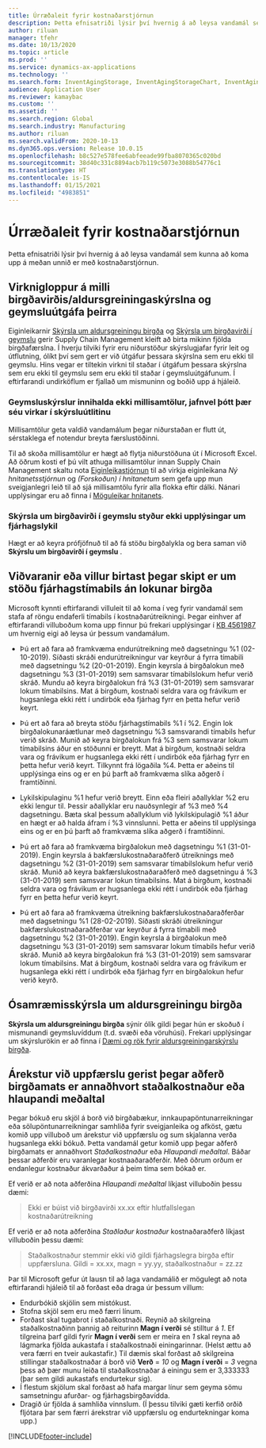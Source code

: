 ```yaml
---
title: Úrræðaleit fyrir kostnaðarstjórnun
description: Þetta efnisatriði lýsir því hvernig á að leysa vandamál sem kunna að koma upp á meðan unnið er með kostnaðarstjórnun.
author: riluan
manager: tfehr
ms.date: 10/13/2020
ms.topic: article
ms.prod: ''
ms.service: dynamics-ax-applications
ms.technology: ''
ms.search.form: InventAgingStorage, InventAgingStorageChart, InventAgingStorageDetails, InventValueProcess, InventValueReportSetup, InventClosing
audience: Application User
ms.reviewer: kamaybac
ms.custom: ''
ms.assetid: ''
ms.search.region: Global
ms.search.industry: Manufacturing
ms.author: riluan
ms.search.validFrom: 2020-10-13
ms.dyn365.ops.version: Release 10.0.15
ms.openlocfilehash: b8c527e578fee6abfeeade99fba8070365c020bd
ms.sourcegitcommit: 38d40c331c8894acb7b119c5073e3088b54776c1
ms.translationtype: HT
ms.contentlocale: is-IS
ms.lasthandoff: 01/15/2021
ms.locfileid: "4983851"
---
```

# <a name="troubleshoot-cost-management"></a>Úrræðaleit fyrir kostnaðarstjórnun

Þetta efnisatriði lýsir því hvernig á að leysa vandamál sem kunna að koma upp á meðan unnið er með kostnaðarstjórnun.

## <a name="functional-gaps-between-the-inventory-valueaging-reports-and-their-storage-versions"></a>Virknigloppur á milli birgðavirðis/aldursgreiningaskýrslna og geymsluútgáfa þeirra

Eiginleikarnir [Skýrsla um aldursgreiningu birgða](inventory-aging-report-storage.md) og [Skýrsla um birgðavirði í geymslu](inventory-value-report-storage.md) gerir Supply Chain Management kleift að birta mikinn fjölda birgðafærslna. Í hverju tilviki fyrir eru niðurstöður skýrslugjafar fyrir leit og útflutning, ólíkt því sem gert er við útgáfur þessara skýrslna sem eru ekki til geymslu. Hins vegar er tiltekin virkni til staðar í útgáfum þessara skýrslna sem eru ekki til geymslu sem eru ekki til staðar í geymsluútgáfunum. Í eftirfarandi undirköflum er fjallað um mismuninn og boðið upp á hjáleið.

### <a name="storage-reports-dont-include-subtotals-even-if-they-are-enabled-in-the-report-layout"></a>Geymsluskýrslur innihalda ekki millisamtölur, jafnvel þótt þær séu virkar í skýrsluútlitinu

Millisamtölur geta valdið vandamálum þegar niðurstaðan er flutt út, sérstaklega ef notendur breyta færslustöðinni.

Til að skoða millisamtölur er hægt að flytja niðurstöðuna út í Microsoft Excel. Að öðrum kosti ef þú vilt athuga millisamtölur innan Supply Chain Management skaltu nota [Eiginleikastjórnun](../../fin-ops-core/fin-ops/get-started/feature-management/feature-management-overview.md) til að virkja eiginleikana *Ný hnitanetsstjórnun* og *(Forskoðun) í hnitanetum* sem gefa upp mun sveigjanlegri leið til að sjá millisamtölu fyrir alla flokka eftir dálki. Nánari upplýsingar eru að finna í [Möguleikar hnitanets](../../fin-ops-core/fin-ops/get-started/grid-capabilities.md).

### <a name="inventory-value-storage-report-doesnt-support-ledger-account-information"></a>Skýrsla um birgðavirði í geymslu styður ekki upplýsingar um fjárhagslykil

Hægt er að keyra prófjöfnuð til að fá stöðu birgðalykla og bera saman við **Skýrslu um birgðavirði í geymslu** .

## <a name="warnings-or-errors-are-shown-when-changing-a-ledger-period-status-without-closing-inventory"></a>Viðvaranir eða villur birtast þegar skipt er um stöðu fjárhagstímabils án lokunar birgða

Microsoft kynnti eftirfarandi villuleit til að koma í veg fyrir vandamál sem stafa af röngu endaferli tímabils í kostnaðarútreikningi. Þegar einhver af eftirfarandi villuboðum koma upp finnur þú frekari upplýsingar í [KB 4561987](https://fix.lcs.dynamics.com/Issue/Details?kb=4561987&bugId=445351&dbType=3&qc=f514f2adcddcddceec43af58c26ae8a9020effdc7cdfe085d9d0deeb8cc7b6a3) um hvernig eigi að leysa úr þessum vandamálum.

- Þú ert að fara að framkvæma endurútreikning með dagsetningu %1 (02-10-2019). Síðasti skráði endurútreikningur var keyrður á fyrra tímabili með dagsetningu %2 (20-01-2019). Engin keyrsla á birgðalokun með dagsetningu %3 (31-01-2019) sem samsvarar tímabilslokum hefur verið skráð. Mundu að keyra birgðalokun frá %3 (31-01-2019) sem samsvarar lokum tímabilsins. Mat á birgðum, kostnaði seldra vara og frávikum er hugsanlega ekki rétt í undirbók eða fjárhag fyrr en þetta hefur verið keyrt.

- Þú ert að fara að breyta stöðu fjárhagstímabils %1 í %2. Engin lok birgðalokunaráætlunar með dagsetningu %3 samsvarandi tímabils hefur verið skráð. Munið að keyra birgðalokun frá %3 sem samsvarar lokum tímabilsins áður en stöðunni er breytt. Mat á birgðum, kostnaði seldra vara og frávikum er hugsanlega ekki rétt í undirbók eða fjárhag fyrr en þetta hefur verið keyrt. Tilkynnt frá lögaðila %4. Þetta er aðeins til upplýsinga eins og er en þú þarft að framkvæma slíka aðgerð í framtíðinni.

- Lykilskipulaginu %1 hefur verið breytt. Einn eða fleiri aðallyklar %2 eru ekki lengur til. Þessir aðallyklar eru nauðsynlegir af %3 með %4 dagsetningu. Bæta skal þessum aðallyklum við lykilskipulagið %1 áður en hægt er að halda áfram í %3 vinnslunni. Þetta er aðeins til upplýsinga eins og er en þú þarft að framkvæma slíka aðgerð í framtíðinni.

- Þú ert að fara að framkvæma birgðalokun með dagsetningu %1 (31-01-2019). Engin keyrsla á bakfærslukostnaðaraðferð útreiknings með dagsetningu %2 (31-01-2019) sem samsvarar tímabilslokum hefur verið skráð. Munið að keyra bakfærslukostnaðaraðferð með dagsetningu á %3 (31-01-2019) sem samsvarar lokun tímabilsins. Mat á birgðum, kostnaði seldra vara og frávikum er hugsanlega ekki rétt í undirbók eða fjárhag fyrr en þetta hefur verið keyrt.

- Þú ert að fara að framkvæma útreikning bakfærslukostnaðaraðferðar með dagsetningu %1 (28-02-2019). Síðasti skráði útreikningur bakfærslukostnaðaraðferðar var keyrður á fyrra tímabili með dagsetningu %2 (31-01-2019). Engin keyrsla á birgðalokun með dagsetningu %3 (31-01-2019) sem samsvarar lokum tímabils hefur verið skráð.
Munið að keyra birgðalokun frá %3 (31-01-2019) sem samsvarar lokum tímabilsins. Mat á birgðum, kostnaði seldra vara og frávikum er hugsanlega ekki rétt í undirbók eða fjárhag fyrr en birgðalokun hefur verið keyrð.

## <a name="inventory-aging-report-discrepancies"></a>Ósamræmisskýrsla um aldursgreiningu birgða

**Skýrsla um aldursgreiningu birgða** sýnir ólík gildi þegar hún er skoðuð í mismunandi geymsluvíddum (t.d. svæði eða vöruhúsi). Frekari upplýsingar um skýrslurökin er að finna í [Dæmi og rök fyrir aldursgreiningarskýrslu birgða](inventory-aging-report.md).

## <a name="an-update-conflict-occurs-when-the-inventory-valuation-method-is-either-standard-cost-or-moving-average"></a>Árekstur við uppfærslu gerist þegar aðferð birgðamats er annaðhvort staðalkostnaður eða hlaupandi meðaltal

Þegar bókuð eru skjöl á borð við birgðabækur, innkaupapöntunarreikningar eða sölupöntunarreikningar samhliða fyrir sveigjanleika og afköst, gætu komið upp villuboð um árekstur við uppfærslu og sum skjalanna verða hugsanlega ekki bókuð. Þetta vandamál getur komið upp þegar aðferð birgðamats er annaðhvort *Staðalkostnaður* eða *Hlaupandi meðaltal*. Báðar þessar aðferðir eru varanlegar kostnaaðaraðferðir. Með öðrum orðum er endanlegur kostnaður ákvarðaður á þeim tíma sem bókað er.

Ef verið er að nota aðferðina *Hlaupandi meðaltal* líkjast villuboðin þessu dæmi:

> Ekki er búist við birgðavirði xx.xx eftir hlutfallslegan kostnaðarútreikning

Ef verið er að nota aðferðina *Staðlaður kostnaður* kostnaðaraðferð líkjast villuboðin þessu dæmi:

> Staðalkostnaður stemmir ekki við gildi fjárhagslegra birgða eftir uppfærsluna. Gildi = xx.xx, magn = yy.yy, staðalkostnaður = zz.zz

Þar til Microsoft gefur út lausn til að laga vandamálið er mögulegt að nota eftirfarandi hjáleið til að forðast eða draga úr þessum villum:

- Endurbókið skjölin sem mistókust.
- Stofna skjöl sem eru með færri línum.
- Forðast skal tugabrot í staðalkostnaði. Reynið að skilgreina staðalkostnaðinn þannig að reiturinn **Magn í verði** sé stilltur á *1*. Ef tilgreina þarf gildi fyrir **Magn í verði** sem er meira en *1* skal reyna að lágmarka fjölda aukastafa í staðalkostnaði einingarinnar. (Helst ættu að vera færri en tveir aukastafir.) Til dæmis skal forðast að skilgreina stillingar staðalkostnaðar á borð við **Verð** = *10* og **Magn í verði** = *3* vegna þess að þær munu leiða til staðalkostnaðar á einingu sem er 3,333333 (þar sem gildi aukastafs endurtekur sig).
- Í flestum skjölum skal forðast að hafa margar línur sem geyma sömu samsetningu afurðar- og fjárhagsbirgðavídda.
- Dragið úr fjölda á samhliða vinnslum. (Í þessu tilviki gæti kerfið orðið fljótara þar sem færri árekstrar við uppfærslu og endurtekningar koma upp.)


[!INCLUDE[footer-include](../../includes/footer-banner.md)]